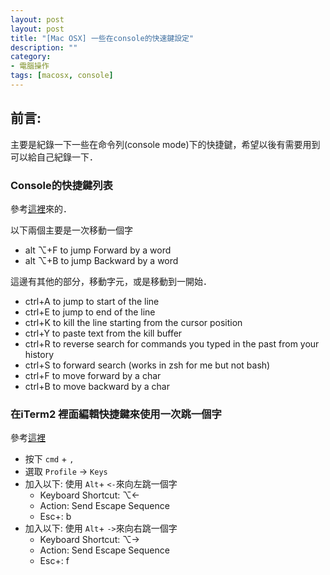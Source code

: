 ```yaml
---
layout: post
layout: post
title: "[Mac OSX] 一些在console的快速鍵設定"
description: ""
category: 
- 電腦操作
tags: [macosx, console]
---
```



## 前言:

主要是紀錄一下一些在命令列(console mode)下的快捷鍵，希望以後有需要用到可以給自己紀錄一下．


### Console的快捷鍵列表


參考[這裡](http://stackoverflow.com/questions/81272/is-there-any-way-in-the-os-x-terminal-to-move-the-cursor-word-by-word)來的．

以下兩個主要是一次移動一個字

- alt ⌥+F to jump Forward by a word
- alt ⌥+B to jump Backward by a word


這邊有其他的部分，移動字元，或是移動到一開始．

- ctrl+A to jump to start of the line
- ctrl+E to jump to end of the line
- ctrl+K to kill the line starting from the cursor position
- ctrl+Y to paste text from the kill buffer
- ctrl+R to reverse search for commands you typed in the past from your history
- ctrl+S to forward search (works in zsh for me but not bash)
- ctrl+F to move forward by a char
- ctrl+B to move backward by a char


### 在iTerm2 裡面編輯快捷鍵來使用一次跳一個字

參考[這裡](https://coderwall.com/p/h6yfda/use-and-to-jump-forwards-backwards-words-in-iterm-2-on-os-x)

- 按下 `cmd` + `,`
- 選取  `Profile` -> `Keys`
- 加入以下: 使用 `Alt`+ `<-`來向左跳一個字
	- Keyboard Shortcut: ⌥←
	- Action: Send Escape Sequence
	- Esc+: b
- 加入以下: 使用 `Alt`+ `->`來向右跳一個字
 	- Keyboard Shortcut: ⌥→
	- Action: Send Escape Sequence
	- Esc+: f
